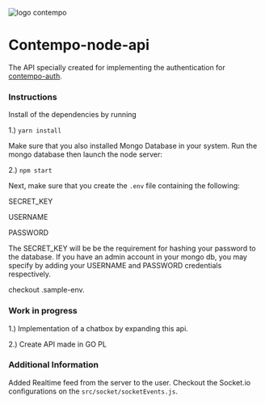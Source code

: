 ![logo contempo](https://github.com/therealedsheenan/contempo-node-api/blob/master/contempo-node-api.png)

# Contempo-node-api
The API specially created for implementing the authentication for [contempo-auth](https://github.com/therealedsheenan/contempo-auth).

### Instructions
Install of the dependencies by running

1.) `yarn install`

Make sure that you also installed Mongo Database in your system.
Run the mongo database then launch the node server:

2.) `npm start`

Next, make sure that you create the `.env` file containing the following:

SECRET_KEY

USERNAME

PASSWORD

The SECRET_KEY will be be the requirement for hashing your password to the database.
If you have an admin account in your mongo db, you may specify by adding your
USERNAME and PASSWORD credentials respectively.

checkout .sample-env.

### Work in progress
1.) Implementation of a chatbox by expanding this api.

2.) Create API made in GO PL


### Additional Information
Added Realtime feed from the server to the user.
Checkout the Socket.io configurations on the `src/socket/socketEvents.js`.


